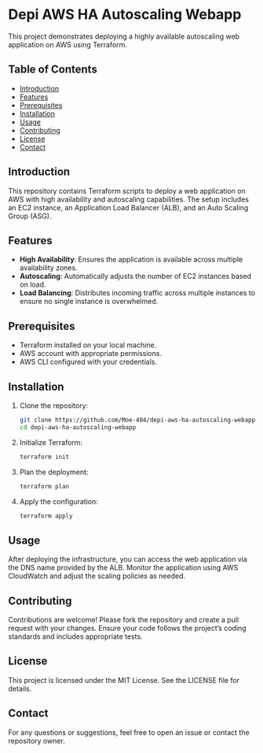 # Depi AWS HA Autoscaling Webapp

This project demonstrates deploying a highly available autoscaling web application on AWS using Terraform.

## Table of Contents
- [Introduction](#introduction)
- [Features](#features)
- [Prerequisites](#prerequisites)
- [Installation](#installation)
- [Usage](#usage)
- [Contributing](#contributing)
- [License](#license)
- [Contact](#contact)

## Introduction
This repository contains Terraform scripts to deploy a web application on AWS with high availability and autoscaling capabilities. The setup includes an EC2 instance, an Application Load Balancer (ALB), and an Auto Scaling Group (ASG).

## Features
- **High Availability**: Ensures the application is available across multiple availability zones.
- **Autoscaling**: Automatically adjusts the number of EC2 instances based on load.
- **Load Balancing**: Distributes incoming traffic across multiple instances to ensure no single instance is overwhelmed.

## Prerequisites
- Terraform installed on your local machine.
- AWS account with appropriate permissions.
- AWS CLI configured with your credentials.

## Installation
1. Clone the repository:
    ```bash
    git clone https://github.com/Moe-404/depi-aws-ha-autoscaling-webapp.git
    cd depi-aws-ha-autoscaling-webapp
    ```
2. Initialize Terraform:
    ```bash
    terraform init
    ```
3. Plan the deployment:
    ```bash
    terraform plan
    ```
4. Apply the configuration:
    ```bash
    terraform apply
    ```

## Usage
After deploying the infrastructure, you can access the web application via the DNS name provided by the ALB. Monitor the application using AWS CloudWatch and adjust the scaling policies as needed.

## Contributing
Contributions are welcome! Please fork the repository and create a pull request with your changes. Ensure your code follows the project’s coding standards and includes appropriate tests.

## License
This project is licensed under the MIT License. See the LICENSE file for details.

## Contact
For any questions or suggestions, feel free to open an issue or contact the repository owner.
